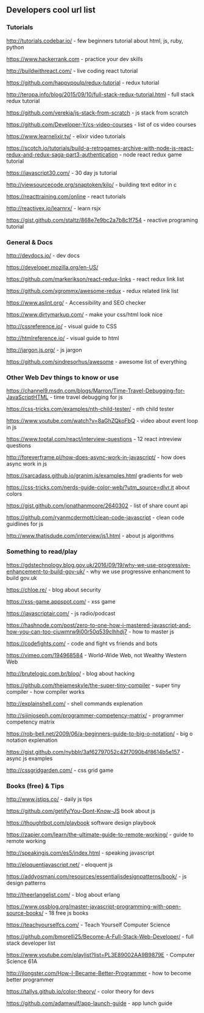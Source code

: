 ## Developers cool url list

### Tutorials

http://tutorials.codebar.io/ - few beginners tutorial about html, js, ruby, python

https://www.hackerrank.com - practice your dev skills

http://buildwithreact.com/ - live coding react tutorial

https://github.com/happypoulp/redux-tutorial - redux tutorial

http://teropa.info/blog/2015/09/10/full-stack-redux-tutorial.html - full stack redux tutorial

https://github.com/verekia/js-stack-from-scratch - js stack from scratch

https://github.com/Developer-Y/cs-video-courses - list of cs video courses

https://www.learnelixir.tv/ - elixir video tutorials

https://scotch.io/tutorials/build-a-retrogames-archive-with-node-js-react-redux-and-redux-saga-part3-authentication - node react redux game tutorial

https://javascript30.com/ - 30 day js tutorial

http://viewsourcecode.org/snaptoken/kilo/ - building text editor in c

https://reacttraining.com/online - react tutorials

http://reactivex.io/learnrx/ - learn rsjx

https://gist.github.com/staltz/868e7e9bc2a7b8c1f754 - reactive programing tutorial


### General & Docs

http://devdocs.io/ - dev docs

https://developer.mozilla.org/en-US/ 

https://github.com/markerikson/react-redux-links - react redux link list

https://github.com/xgrommx/awesome-redux - redux related link list

https://www.aslint.org/ - Accessibility and SEO checker

https://www.dirtymarkup.com/ - make your css/html look nice

http://cssreference.io/ - visual guide to CSS

http://htmlreference.io/ - visual guide to html

http://jargon.js.org/ - js jargon

https://github.com/sindresorhus/awesome - awesome list of everything


### Other Web Dev things to know or use

https://channel9.msdn.com/blogs/Marron/Time-Travel-Debugging-for-JavaScriptHTML - time travel debugging for js

https://css-tricks.com/examples/nth-child-tester/ - nth child tester

https://www.youtube.com/watch?v=8aGhZQkoFbQ - video about event loop in js

https://www.toptal.com/react/interview-questions - 12 react intreview questions

http://foreverframe.pl/how-does-async-work-in-javascript/ - how does async work in js

https://sarcadass.github.io/granim.js/examples.html  gradients for web

https://css-tricks.com/nerds-guide-color-web/?utm_source=dlvr.it about colors

https://gist.github.com/jonathanmoore/2640302 - list of share count api

https://github.com/ryanmcdermott/clean-code-javascript - clean code guidlines for js

http://www.thatjsdude.com/interview/js1.html - about js algorithms


### Something to read/play

https://gdstechnology.blog.gov.uk/2016/09/19/why-we-use-progressive-enhancement-to-build-gov-uk/ - why we use progressive enhancment to build gov.uk

https://chloe.re/ - blog about security

https://xss-game.appspot.com/ - xss game

https://javascriptair.com/ - js radio/podcast

https://hashnode.com/post/zero-to-one-how-i-mastered-javascript-and-how-you-can-too-ciuwmrw9j00r50q539clhhdj7 - how to master js

https://codefights.com/ - code and fight vs friends and bots

https://vimeo.com/194968584 - World-Wide Web, not Wealthy Western Web

http://brutelogic.com.br/blog/ - blog about hacking

https://github.com/thejameskyle/the-super-tiny-compiler - super tiny compiler - how compiler works

http://explainshell.com/ - shell commands explenation

http://sijinjoseph.com/programmer-competency-matrix/ - programmer competency matrix

https://rob-bell.net/2009/06/a-beginners-guide-to-big-o-notation/ - big o notation explenation

https://gist.github.com/nybblr/3af62797052c42f7090b4f8614b5e157 - async js examples

http://cssgridgarden.com/ - css grid game

### Books (free) & Tips

http://www.jstips.co/ - daily js tips

https://github.com/getify/You-Dont-Know-JS book about js

https://thoughtbot.com/playbook software design playbook 

https://zapier.com/learn/the-ultimate-guide-to-remote-working/ - guide to remote working

http://speakingjs.com/es5/index.html - speaking javascript 

http://eloquentjavascript.net/ - eloquent js

https://addyosmani.com/resources/essentialjsdesignpatterns/book/ - js design patterns

http://theerlangelist.com/ - blog about erlang

https://www.ossblog.org/master-javascript-programming-with-open-source-books/ - 18 free js books

https://teachyourselfcs.com/ - Teach Yourself Computer Science 

https://github.com/bmorelli25/Become-A-Full-Stack-Web-Developer/ - full stack developer list

https://www.youtube.com/playlist?list=PL3E89002AA9B9879E - Computer Science 61A

http://jlongster.com/How-I-Became-Better-Programmer - how to become better programmer

https://tallys.github.io/color-theory/ - color theory for devs

https://github.com/adamwulf/app-launch-guide - app lunch guide
